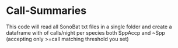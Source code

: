# Call-Summaries
This code will read all SonoBat txt files in a single folder and create a dataframe with of calls/night per species both SppAccp and ~Spp (accepting only >=call matching threshold  you set)
